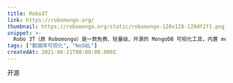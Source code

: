 ```yaml
---
title: Robo3T
link: https://robomongo.org/
thumbnail: https://robomongo.org/static/robomongo-128x128-129df2f1.png
snippet: >-
  Robo 3T（原 Robomongo）是一款免费、轻量级、开源的 MongoDB 可视化工具，内置 mongo shell，支持自动补全和 MongoDB 4.0。
tags: ["数据库可视化", "NoSQL"]
createdAt: 2021-06-21T00:00:00.000Z
---
```

开源